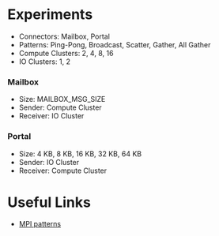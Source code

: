 # Experiments

- Connectors: Mailbox, Portal
- Patterns: Ping-Pong, Broadcast, Scatter, Gather, All Gather
- Compute Clusters: 2, 4, 8, 16
- IO Clusters: 1, 2

### Mailbox
- Size: MAILBOX_MSG_SIZE
- Sender: Compute Cluster
- Receiver: IO Cluster

### Portal
- Size: 4 KB, 8 KB, 16 KB, 32 KB, 64 KB
- Sender: IO Cluster
- Receiver: Compute Cluster

# Useful Links

- [MPI patterns](https://mpitutorial.com/tutorials/mpi-scatter-gather-and-allgather/)